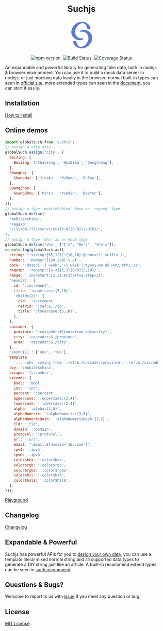 <h1 align="center">Suchjs</h1>

<div align="center">
  
  ![Suchjs Logo](./source/image/logo.png)

</div>
<div align="center">

[![npm version](https://badge.fury.io/js/suchjs.svg)](https://badge.fury.io/js/suchjs)&nbsp;&nbsp;[![Build Status](https://travis-ci.com/suchjs/such.svg?branch=master)](https://travis-ci.com/suchjs/such)&nbsp;&nbsp;[![Coverage Status](https://coveralls.io/repos/github/suchjs/such/badge.svg)](https://coveralls.io/github/suchjs/such)

</div>

An expandable and powerful library for generating fake data, both in nodejs & browser envirionment. You can use it to build a mock data server in nodejs, or just mocking data locally in the browser, normal built-in types can seen in [official site](https://www.suchjs.com/?locale=en-US), more extended types can seen in the [document](https://suchjs.github.io/vp-suchjs/en/extTypes.html), you can start it easily.

## Installation

[How to install](https://suchjs.github.io/vp-suchjs/en/installation.html)

## Online demos

```javascript
import globalSuch from 'suchjs';
// assign a city data
globalSuch.assign('city', {
  BeiJing: {
    BeiJing: ['ChaoYang', 'HaiDian', 'DongCheng'],
  },
  ShangHai: {
    ShangHai: ['JingAn', 'PuDong', 'PuTuo'],
  },
  GuangZhou: {
    GuangZhou: ['PanYu', 'YueXiu', 'BaiYun'],
  },
});
// assign a type 'mobile$china' base on 'regexp' type
globalSuch.define(
  'mobile$china',
  'regexp',
  '/(\\+86-)?(?<service>1[3-8][0-9])\\d{8}/',
);
// assign a type 'who' as an enum type
globalSuch.define('who', ["I'm", "He's", "She's"]);
console.log(globalSuch.as({
  string: ":string:[65,121]:{10,20}:@concat('_suffix')",
  number: ':number:[100,200]:%.2f',
  date: ":date:['-1 week','+1 week']:%yyyy-mm-dd HH\\:MM\\:ss",
  regexp: ':regexp:/[a-z]{1,3}[0-9]{2,10}/',
  range: ':increment:{2,3}:#[start=2,step=3]',
  'menu{2}': {
    id: ':increment',
    title: ':uppercase:{5,10}',
    'childs{2}': {
      cid: ':increment',
      refPid: ':ref:&../id',
      title: ':lowercase:{5,10}',
    },
  },
  cascader: {
    province: ':cascader:#[root=true,data=city]',
    city: ':cascader:&./province',
    area: ':cascader:&./city',
  },
  'enum:{1}': ['one', 'two'],
  template:
    ':::`:who` coming from `:ref:&./cascader/province`-`:ref:&./cascader/city`-`:ref:&./cascader/area`',
  diy: ':mobile$china',
  escape: '\\:number',
  extends: {
    bool: ':bool',
    int: ':int',
    percent: ':percent',
    uppercase: ':uppercase:{2,4}',
    lowercase: ':lowercase:{2,4}',
    alpha: ':alpha:{3,6}',
    alphaNumeric: ':alphaNumeric:{3,6}',
    alphaNumericDash: ':alphaNumericDash:{3,6}',
    tld: ':tld',
    domain: ':domain',
    protocol: ':protocol',
    url: ':url',
    email: ":email:#[domain='163.com']",
    ipv4: ':ipv4',
    ipv6: ':ipv6',
    color$hex: ':color$hex',
    color$rgb: ':color$rgb',
    color$rgba: ':color$rgba',
    color$hsl: ':color$hsl',
    color$hsla: ':color$hsla',
  },
}));
```

[Playground](https://suchjs.github.io/vp-suchjs/en/playground.html)

## Changelog

[Changelog](./CHANGELOG.md)

## Expandable & Powerful

Suchjs has powerful APIs for you to [design your own data](https://suchjs.github.io/vp-suchjs/en/api.html#such-define), you can use a template literal mixed normal string and all supported data types to generate a DIY string just like an article. A built-in recommend extend types can be seen in [such:recommend](./src/extends/recommend.ts)

## Questions & Bugs?

Welcome to report to us with [issue](https://github.com/suchjs/such/issues) if you meet any question or bug.

## License

[MIT License](./LICENSE).

